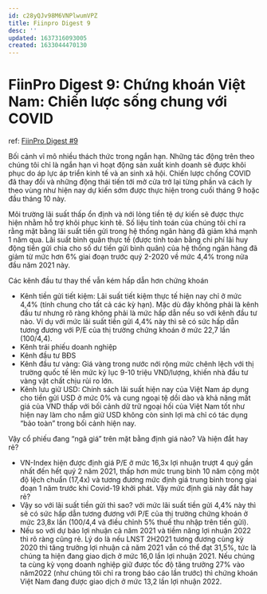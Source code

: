 ```yaml
---
id: c28yQJv98M6VNPlwumVPZ
title: Fiinpro Digest 9
desc: ''
updated: 1637316093005
created: 1633044470130
---
```

# FiinPro Digest 9: Chứng khoán Việt Nam: Chiến lược sống chung với COVID

ref: [FiinPro Digest #9](https://web.fiintrade.vn/Upload/data-digest/FiinPro_Digest_No9_VN_ChungkhoanVNChienluocsongchungvoiCOVID.pdf)

Bối cảnh vĩ mô nhiều thách thức trong ngắn hạn. Những tác động trên theo chúng tôi chỉ là ngắn hạn vì hoạt động sản xuất kinh
doanh sẽ được khôi phục do áp lực áp triển kinh tế và an sinh xã hội. Chiến lược chống COVID đã thay đổi và những động thái tiến tới mở cửa trở lại từng phần và cách ly theo vùng như hiện nay dự kiến sớm được thực hiện trong cuối tháng 9 hoặc đầu tháng 10 này.

Môi trường lãi suất thấp ổn định và nới lỏng tiền tệ dự kiến sẽ được thực hiện nhằm hỗ trợ khôi phục kinh tê. Số liệu tính toán của chúng tôi chỉ ra rằng mặt bằng lãi suất tiền gửi trong hệ thống ngân hàng đã giảm khá mạnh 1 năm qua. Lãi suất bình quân thực tế (được tính toán bằng chi phí lãi huy động tiền gửi chia cho số dư tiền gửi bình quân) của hệ thống
ngân hàng đã giảm từ mức hơn 6% giai đoạn trước quý 2-2020 về mức 4,4% trong nửa đầu năm 2021 này.

Các kênh đầu tư thay thế vẫn kém hấp dẫn hơn chứng khoán
- Kênh tiền gửi tiết kiệm: Lãi suất tiết kiệm thực tế hiện nay chỉ ở mức 4,4% (tính chung cho tất cả các kỳ hạn). Mặc dù đây không phải là kênh đầu tư nhưng rõ ràng không phải là mức hấp dẫn nếu so với kênh đầu tư nào. Ví dụ với mức lãi suất tiền gửi 4,4% này thì
sẽ có sức hấp dẫn tương đương với P/E của thị trường chứng khoán ở mức 22,7 lần (100/4,4).
- Kênh trái phiếu doanh nghiệp
- Kênh đầu tư BĐS
- Kênh đầu tư vàng: Giá vàng trong nước nới rộng mức chênh lệch với thị trường quốc tế lên mức kỷ lục 9-10 triệu VND/lượng, khiến nhà đầu tư vàng vật chất chịu rủi ro lớn.
- Kênh lưu giữ USD: Chính sách lãi suất hiện nay của Việt Nam áp dụng cho tiền gửi USD ở mức 0% và cung ngoại tệ dồi dào và khả năng mất giá của VND thấp với bối cảnh dữ trữ ngoại hối của Việt Nam tốt như hiện nay làm cho nắm giữ USD không còn sinh lợi mà chỉ có tác dụng “bảo toàn” trong bối cảnh hiện nay.

Vậy cổ phiếu đang “ngã giá” trên mặt bằng định giá nào? Và hiện đắt hay rẻ?
- VN-Index hiện được định giá P/E ở mức 16,3x lợi nhuận trượt 4 quý gần nhất đến hết quý 2 năm 2021, thấp hơn mức trung bình 10 năm cộng một độ lệch chuẩn (17,4x) và tương đương mức định giá trung bình trong giai đoạn 1 năm trước khi Covid-19 khởi phát. Vậy mức định giá này đắt hay rẻ?
- Vậy so với lãi suất tiền gửi thì sao? với mức lãi suất tiền gửi 4,4% này thì sẽ có sức hấp dẫn tương đương với P/E của thị trường chứng khoán ở mức 23,8x lần (100/4,4 và điều chỉnh 5% thuế thu nhập trên tiền gửi).
- Nếu so với dự báo lợi nhuận cả năm 2021 và tiềm năng lợi nhuận 2022 thì rõ ràng cũng rẻ. Lý do là nếu LNST 2H2021 tương đương cùng kỳ 2020 thì tăng trưởng lợi nhuận cả năm 2021 vẫn có thể đạt 31,5%, tức là chúng ta hiện đang giao dịch ở mức 16,0 lần lợi nhuận 2021. Nếu chúng ta cùng kỳ vọng doanh nghiệp giữ được tốc độ tăng trưởng 27% vào năm2022 (như chúng tôi chỉ ra trong báo cáo lần trước) thì chứng khoán Việt Nam đang được giao dịch ở mức 13,2 lần lợi nhuận 2022.